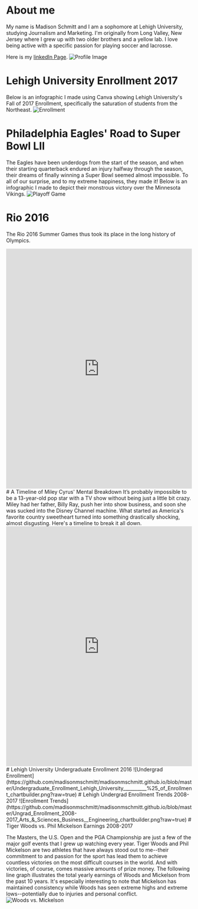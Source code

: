 
# About me


My name is Madison Schmitt and I am a sophomore at Lehigh University, studying Journalism and Marketing. I'm originally from Long Valley, New Jersey where I grew up with two older brothers and a yellow lab. I love being active with a specific passion for playing soccer and lacrosse. 


Here is my [linkedIn Page](https://www.linkedin.com/feed/).
![Profile Image](https://github.com/madisonmschmitt/madisonmschmitt.github.io/blob/master/IMG_5550.JPG?raw=true)

# Lehigh University Enrollment 2017
Below is an infographic I made using Canva showing Lehigh University's Fall of 2017 Enrollment, specifically the saturation of students from the Northeast.
![Enrollment](https://github.com/madisonmschmitt/madisonmschmitt.github.io/blob/master/Is%20Lehigh%20Geographically%20Diverse_Undergraduate%20Enrollment%202017.jpg?raw=true)

# Philadelphia Eagles' Road to Super Bowl LII
The Eagles have been underdogs from the start of the season, and when their starting quarterback endured an injury halfway through the season, their dreams of finally winning a Super Bowl seemed almost impossible. To all of our surprise, and to my extreme happiness, they made it! Below is an infographic I made to depict their monstrous victory over the Minnesota Vikings. 
![Playoff Game](https://github.com/madisonmschmitt/madisonmschmitt.github.io/blob/master/ROAD%20TO%20THE%20SUPERBOWL%20(5).jpg?raw=true)

# Rio 2016
The Rio 2016 Summer Games thus took its place in the long history of Olympics.
<iframe src='https://cdn.knightlab.com/libs/timeline3/latest/embed/index.html?source=1d8ehFnET-4kXbqxt-qlYl8eImN3JuRpapXJSAC8itaI&font=Default&lang=en&initial_zoom=2&height=650' width='100%' height='650' webkitallowfullscreen mozallowfullscreen allowfullscreen frameborder='0'></iframe>
# A Timeline of Miley Cyrus' Mental Breakdown
It’s probably impossible to be a 13-year-old pop star with a TV show without being just a little bit crazy. Miley had her father, Billy Ray, push her into show business, and soon she was sucked into the Disney Channel machine. What started as America's favorite country sweetheart turned into something drastically shocking, almost disgusting. Here's a timeline to break it all down.
<iframe src='https://cdn.knightlab.com/libs/timeline3/latest/embed/index.html?source=1DYHaG4GadC0zVkkkhQN49-8WrLa5RQWcunLoWKFP3j4&font=Default&lang=en&initial_zoom=2&height=650' width='100%' height='650' webkitallowfullscreen mozallowfullscreen allowfullscreen frameborder='0'></iframe>
# Lehigh University Undergraduate Enrollment 2016
![Undergrad Enrollment](https://github.com/madisonmschmitt/madisonmschmitt.github.io/blob/master/Undergraduate_Enrollment_Lehigh_University__________%25_of_Enrollment_chartbuilder.png?raw=true)
# Lehigh Undergrad Enrollment Trends 2008-2017
![Enrollment Trends](https://github.com/madisonmschmitt/madisonmschmitt.github.io/blob/master/Ungrad_Enrollment_2008-2017_Arts_&_Sciences_Business__Engineering_chartbuilder.png?raw=true)
# Tiger Woods vs. Phil Mickelson Earnings 2008-2017

The Masters, the U.S. Open and the PGA Championship are just a few of the major golf events that I grew up watching every year. Tiger Woods and Phil Mickelson are two athletes that have always stood out to me--their commitment to and passion for the sport has lead them to achieve countless victories on the most difficult courses in the world. And with victories, of course, comes massive amounts of prize money. The following line graph illustrates the total yearly earnings of Woods and Mickelson from the past 10 years. It's especially interesting to note that Mickelson has maintained consistency while Woods has seen extreme highs and extreme lows--potentially due to injuries and personal conflict.
![Woods vs. Mickelson](https://github.com/madisonmschmitt/madisonmschmitt.github.io/blob/master/Woods_vs._Mickelson_Earnings_2008-2017_Tiger_Woods_Phil_Mickelson_chartbuilder.png?raw=true)
